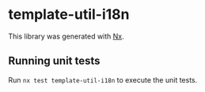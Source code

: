 # template-util-i18n

This library was generated with [Nx](https://nx.dev).

## Running unit tests

Run `nx test template-util-i18n` to execute the unit tests.
